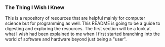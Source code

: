 ### The Thing I Wish I Knew

This is a repository of resources that are helpful mainly for computer science but for programming as well. This README is going to be a guide to digesting and exploring the resources. The first section will be a look at what I wish had been explained to me when I first started branching into the world of software and hardware beyond just being a "user". 
